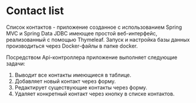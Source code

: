 # Contact list
Список контактов - приложение созданное с использованием Spring MVC и Spring Data JDBC имеющее простой веб-интерфейс, реализованный с помощью Thymeleaf.
Запуск и настройка базы данных производиться через Docker-файлы в папке docker.

Посредством Api-контроллера приложение выполняет следующие задачи:
1. Выводит все контакты имеющиеся в таблице.
2. Добавляет новый контакт через форму.
3. Редактирует существующие контакты через форму.
4. Удаляет конкретный контакт через кнопку в списке контактов.
